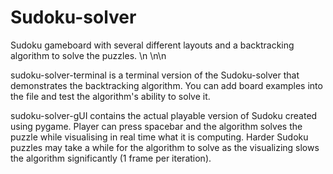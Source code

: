 # Sudoku-solver
Sudoku gameboard with several different layouts and a backtracking algorithm to solve the puzzles.
\n
\n\n


sudoku-solver-terminal is a terminal version of the Sudoku-solver that demonstrates the backtracking algorithm. You can add board examples into the file and test the algorithm's ability to solve it.



sudoku-solver-gUI contains the actual playable version of Sudoku created using pygame. Player can press spacebar and the algorithm solves the puzzle while visualising in real time what it is computing. Harder Sudoku puzzles may take a while for the algorithm to solve as the visualizing slows the algorithm significantly (1 frame per iteration).

